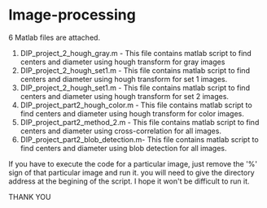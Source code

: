 # Image-processing

6 Matlab files are attached.

1) DIP_project_2_hough_gray.m	- 	This file contains matlab script to find centers and diameter using hough transform for gray images	
2) DIP_project_2_hough_set1.m 	- This file contains matlab script to find centers and diameter using hough transform for set 1 images.
3) DIP_project_2_hough_set1.m	- 	This file contains matlab script to find centers and diameter using hough transform for set 2 images.
4) DIP_project_part2_hough_color.m -	This file contains matlab script to find centers and diameter using hough transform for color images.
5) DIP_project_part2_method_2.m - 	  This file contains matlab script to find centers and diameter using cross-correlation for all images.
6) DIP_project_part2_blob_detection.m-	This file contains matlab script to find centers and diameter using blob detection for all images.

If you have to execute the code for a particular image, just remove the '%' sign of that particular image and run it.
you will need to give the directory address at the begining of the script. I hope it won't be difficult to run it.

THANK YOU
